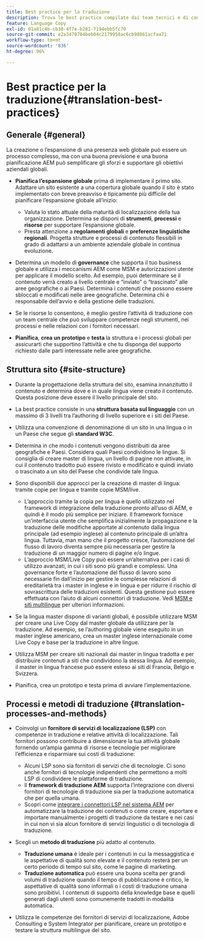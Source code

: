 ```yaml
---
title: Best practice per la traduzione
description: Trova le best practice compilate dai team tecnici e di consulenza Adobi per aiutarti a iniziare a lavorare su progetti di traduzione.
feature: Language Copy
exl-id: 01a81c4b-cb30-4f7e-b281-7194ebb5fc70
source-git-commit: e2a3470784beb04c2179958ac6cb98861acfaa71
workflow-type: tm+mt
source-wordcount: '836'
ht-degree: 96%

---
```


# Best practice per la traduzione{#translation-best-practices}

## Generale {#general}

La creazione o l’espansione di una presenza web globale può essere un processo complesso, ma con una buona previsione e una buona pianificazione AEM può semplificare gli sforzi e supportare gli obiettivi aziendali globali.

* **Pianifica l’espansione globale** prima di implementare il primo sito. Adattare un sito esistente a una copertura globale quando il sito è stato implementato con breve preavviso è tipicamente più difficile del pianificare l’espansione globale all’inizio:

   * Valuta lo stato attuale della maturità di localizzazione della tua organizzazione. Determina se disponi di **strumenti**, **processi** e **risorse** per supportare l’espansione globale.
   * Presta attenzione a **regolamenti globali** e **preferenze linguistiche regionali**. Progetta strutture e processi di contenuto flessibili in grado di adattarsi a un ambiente aziendale globale in continua evoluzione.

* Determina un modello di **governance** che supporta il tuo business globale e utilizza i meccanismi AEM come MSM e autorizzazioni utente per applicare il modello scelto. Ad esempio, puoi determinare se il contenuto verrà creato a livello centrale e “inviato” o “trascinato” alle aree geografiche o ai Paesi. Determina i contenuti che possono essere sbloccati e modificati nelle aree geografiche. Determina chi è responsabile dell’avvio e della gestione delle traduzioni.
* Se le risorse lo consentono, è meglio gestire l’attività di traduzione con un team centrale che può sviluppare competenze negli strumenti, nei processi e nelle relazioni con i fornitori necessari.
* **Pianifica**, **crea un prototipo** e **testa** la struttura e i processi globali per assicurarti che supportino l’attività e che tu disponga del supporto richiesto dalle parti interessate nelle aree geografiche.

## Struttura sito  {#site-structure}

* Durante la progettazione della struttura del sito, esamina innanzitutto il contenuto e determina dove e in quale lingua viene creato il contenuto. Questa posizione deve essere il livello principale del sito.
* La best practice consiste in una **struttura basata sul linguaggio** con un massimo di 3 livelli tra l’authoring di livello superiore e i siti del Paese.
* Utilizza una convenzione di denominazione di un sito in una lingua o in un Paese che segue gli **standard W3C**.
* Determina in che modo i contenuti vengono distribuiti da aree geografiche e Paesi. Considera quali Paesi condividono le lingue. Si consiglia di creare master di lingua, un livello di pagine non attivate, in cui il contenuto tradotto può essere rivisto e modificato e quindi inviato o trascinato a un sito del Paese che condivide tale lingua.
* Sono disponibili due approcci per la creazione di master di lingua: tramite copie per lingua e tramite copie MSM/live.

   * L’approccio tramite la copia per lingua è quello utilizzato nel framework di integrazione della traduzione pronto all’uso di AEM, e quindi è il modo più semplice per iniziare. Il framework fornisce un’interfaccia utente che semplifica inizialmente la propagazione e la traduzione delle modifiche apportate al contenuto dalla lingua principale (ad esempio inglese) al contenuto principale di un’altra lingua. Tuttavia, man mano che il progetto cresce, l’automazione del flusso di lavoro diventa sempre più necessaria per gestire la traduzione di un maggior numero di pagine e/o lingue.
   * L’approccio MSM/Live Copy può essere un’alternativa per i casi di utilizzo avanzati, in cui i siti sono più grandi e complessi. Una governance forte e l’automazione del flusso di lavoro sono necessarie fin dall’inizio per gestire le complesse relazioni di ereditarietà tra i master in inglese e in lingua e per ridurre il rischio di sovrascrittura delle traduzioni esistenti. Questa gestione può essere effettuata con l’aiuto di alcuni connettori di traduzione. Vedi [MSM e siti multilingue](/help/sites-administering/msm-best-practices.md#msm-and-multilingual-websites) per ulteriori informazioni.

* Se la lingua master dispone di varianti globali, è possibile utilizzare MSM per creare una Live Copy dal master globale da utilizzare per la traduzione. Ad esempio, se l’authoring globale viene eseguito in un master inglese americano, crea un master inglese internazionale come Live Copy e base per la traduzione in altre lingue.
* Utilizza MSM per creare siti nazionali dai master in lingua tradotta e per distribuire contenuti a siti che condividono la stessa lingua. Ad esempio, il master in lingua francese può essere esteso ai siti di Francia, Belgio e Svizzera.
* Pianifica, crea un prototipo e testa prima di avviare l’implementazione.

## Processi e metodi di traduzione {#translation-processes-and-methods}

* Coinvolgi un **fornitore di servizi di localizzazione (LSP)** con competenze in traduzione e relative attività di localizzazione. Tali fornitori possono contribuire a dimensionare la tua attività globale fornendo un’ampia gamma di risorse e tecnologie per migliorare l’efficienza e risparmiare sui costi di traduzione:

   * Alcuni LSP sono sia fornitori di servizi che di tecnologie. Ci sono anche fornitori di tecnologie indipendenti che permettono a molti LSP di condividere le piattaforme di traduzione.
   * Il **framework di traduzione AEM** supporta l’integrazione con diversi fornitori di tecnologie di traduzione sia per la traduzione automatica che per quella umana.
   * Scopri come [integrare i connettori LSP nel sistema AEM](/help/sites-administering/translation.md) per automatizzare la traduzione dei contenuti o come creare, esportare e importare manualmente i progetti di traduzione da testare e nei casi in cui non vi sia alcun fornitore di servizi linguistici o di tecnologia di traduzione.

* Scegli un **metodo di traduzione** più adatto al contenuto.

   * **Traduzione umana** è ideale per i contenuti in cui la messaggistica e le aspettative di qualità sono elevate e il contenuto resterà per un certo periodo di tempo sul sito, come le pagine di marketing.
   * **Traduzione automatica** può essere una buona scelta per grandi volumi di traduzione quando il tempo di pubblicazione è critico, le aspettative di qualità sono informali o i costi di traduzione umana sono proibitivi. I contenuti di supporto della knowledge base e quelli generati dagli utenti sono comunemente tradotti in modalità automatica.

* Utilizza le competenze dei fornitori di servizi di localizzazione, Adobe Consulting e System Integrator per pianificare, creare un prototipo e testare la struttura multilingue del sito.
